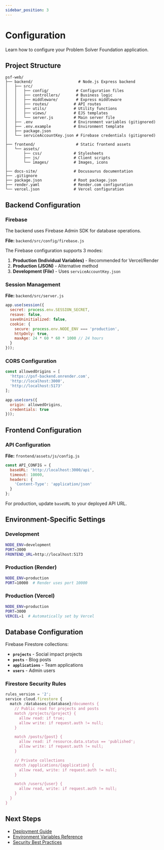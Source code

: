 ```yaml
---
sidebar_position: 3
---
```


# Configuration

Learn how to configure your Problem Solver Foundation application.

## Project Structure

```
psf-web/
├── backend/                    # Node.js Express backend
│   ├── src/
│   │   ├── config/            # Configuration files
│   │   ├── controllers/       # Business logic
│   │   ├── middleware/        # Express middleware
│   │   ├── routes/           # API routes
│   │   ├── utils/            # Utility functions
│   │   ├── views/            # EJS templates
│   │   └── server.js         # Main server file
│   ├── .env                  # Environment variables (gitignored)
│   ├── .env.example          # Environment template
│   ├── package.json
│   └── serviceAccountKey.json # Firebase credentials (gitignored)
│
├── frontend/                  # Static frontend assets
│   └── assets/
│       ├── css/              # Stylesheets
│       ├── js/               # Client scripts
│       └── images/           # Images, icons
│
├── docs-site/                # Docusaurus documentation
├── .gitignore
├── package.json              # Root package.json
├── render.yaml               # Render.com configuration
└── vercel.json               # Vercel configuration
```

## Backend Configuration

### Firebase

The backend uses Firebase Admin SDK for database operations.

**File:** `backend/src/config/firebase.js`

The Firebase configuration supports 3 modes:

1. **Production (Individual Variables)** - Recommended for Vercel/Render
2. **Production (JSON)** - Alternative method
3. **Development (File)** - Uses `serviceAccountKey.json`

### Session Management

**File:** `backend/src/server.js`

```javascript
app.use(session({
  secret: process.env.SESSION_SECRET,
  resave: false,
  saveUninitialized: false,
  cookie: {
    secure: process.env.NODE_ENV === 'production',
    httpOnly: true,
    maxAge: 24 * 60 * 60 * 1000 // 24 hours
  }
}));
```

### CORS Configuration

```javascript
const allowedOrigins = [
  'https://psf-backend.onrender.com',
  'http://localhost:3000',
  'http://localhost:5173'
];

app.use(cors({
  origin: allowedOrigins,
  credentials: true
}));
```

## Frontend Configuration

### API Configuration

**File:** `frontend/assets/js/config.js`

```javascript
const API_CONFIG = {
  baseURL: 'http://localhost:3000/api',
  timeout: 10000,
  headers: {
    'Content-Type': 'application/json'
  }
};
```

For production, update `baseURL` to your deployed API URL.

## Environment-Specific Settings

### Development

```bash
NODE_ENV=development
PORT=3000
FRONTEND_URL=http://localhost:5173
```

### Production (Render)

```bash
NODE_ENV=production
PORT=10000  # Render uses port 10000
```

### Production (Vercel)

```bash
NODE_ENV=production
PORT=3000
VERCEL=1  # Automatically set by Vercel
```

## Database Configuration

Firebase Firestore collections:

- **`projects`** - Social impact projects
- **`posts`** - Blog posts
- **`applications`** - Team applications
- **`users`** - Admin users

### Firestore Security Rules

```javascript
rules_version = '2';
service cloud.firestore {
  match /databases/{database}/documents {
    // Public read for projects and posts
    match /projects/{project} {
      allow read: if true;
      allow write: if request.auth != null;
    }

    match /posts/{post} {
      allow read: if resource.data.status == 'published';
      allow write: if request.auth != null;
    }

    // Private collections
    match /applications/{application} {
      allow read, write: if request.auth != null;
    }

    match /users/{user} {
      allow read, write: if request.auth != null;
    }
  }
}
```

## Next Steps

- [Deployment Guide](./deployment.md)
- [Environment Variables Reference](./environment-variables.md)
- [Security Best Practices](./security.md)

